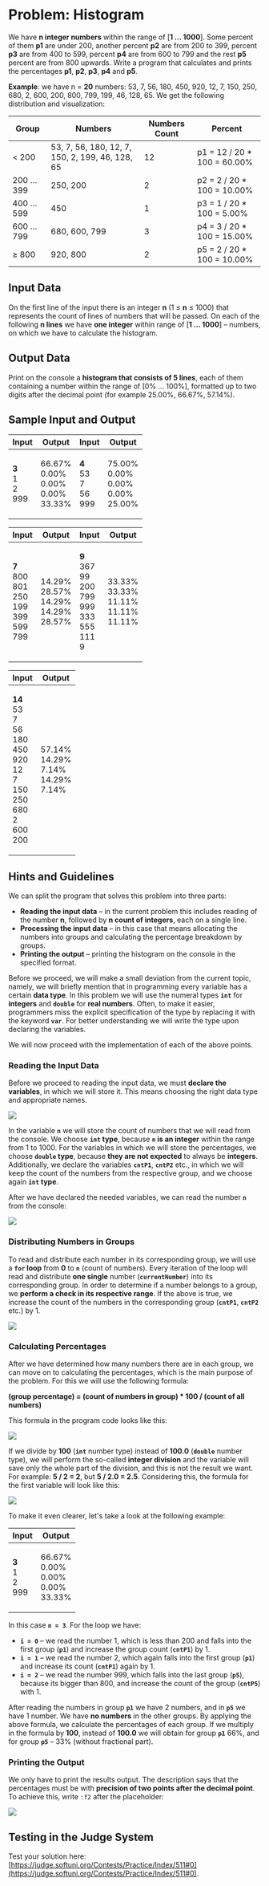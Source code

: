 # Problem: Histogram

We have **n integer numbers** within the range of \[**1 … 1000**]. Some percent of them **p1** are under 200, another percent **p2** are from 200 to 399, percent **p3** are from 400 to 599, percent **p4** are from 600 to 799 and the rest **p5** percent are from 800 upwards. Write a program that calculates and prints the percentages **p1**, **p2**, **p3**, **p4** and **p5**.

**Example**: we have n = **20** numbers: 53, 7, 56, 180, 450, 920, 12, 7, 150, 250, 680, 2, 600, 200, 800, 799, 199, 46, 128, 65. We get the following distribution and visualization:

| **Group** | **Numbers**                                     | **Numbers Count** | **Percent**                  |
| --------- | ----------------------------------------------- | ----------------- | ---------------------------- |
| < 200     | 53, 7, 56, 180, 12, 7, 150, 2, 199, 46, 128, 65 | 12                | p1 = 12 / 20 \* 100 = 60.00% |
| 200 … 399 | 250, 200                                        | 2                 | p2 = 2 / 20 \* 100 = 10.00%  |
| 400 … 599 | 450                                             | 1                 | p3 = 1 / 20 \* 100 = 5.00%   |
| 600 … 799 | 680, 600, 799                                   | 3                 | p4 = 3 / 20 \* 100 = 15.00%  |
| ≥ 800     | 920, 800                                        | 2                 | p5 = 2 / 20 \* 100 = 10.00%  |

## Input Data

On the first line of the input there is an integer **n** (1 ≤ **n** ≤ 1000) that represents the count of lines of numbers that will be passed. On each of the following **n lines** we have **one integer** within range of \[**1 … 1000**] – numbers, on which we have to calculate the histogram.

## Output Data

Print on the console a **histogram that consists of 5 lines**, each of them containing a number within the range of \[0% … 100%], formatted up to two digits after the decimal point (for example 25.00%, 66.67%, 57.14%).

## Sample Input and Output

| **Input**                                  | **Output**                                         | **Input**                                         | **Output**                                         |
| ------------------------------------------ | -------------------------------------------------- | ------------------------------------------------- | -------------------------------------------------- |
| <p><strong>3</strong><br>1<br>2<br>999</p> | <p>66.67%<br>0.00%<br>0.00%<br>0.00%<br>33.33%</p> | <p><strong>4</strong><br>53<br>7<br>56<br>999</p> | <p>75.00%<br>0.00%<br>0.00%<br>0.00%<br>25.00%</p> |

| **Input**                                                                  | **Output**                                            | **Input**                                                                             | **Output**                                            |
| -------------------------------------------------------------------------- | ----------------------------------------------------- | ------------------------------------------------------------------------------------- | ----------------------------------------------------- |
| <p><strong>7</strong><br>800<br>801<br>250<br>199<br>399<br>599<br>799</p> | <p>14.29%<br>28.57%<br>14.29%<br>14.29%<br>28.57%</p> | <p><strong>9</strong><br>367<br>99<br>200<br>799<br>999<br>333<br>555<br>111<br>9</p> | <p>33.33%<br>33.33%<br>11.11%<br>11.11%<br>11.11%</p> |

| **Input**                                                                                                           | **Output**                                          |
| ------------------------------------------------------------------------------------------------------------------- | --------------------------------------------------- |
| <p><strong>14</strong><br>53<br>7<br>56<br>180<br>450<br>920<br>12<br>7<br>150<br>250<br>680<br>2<br>600<br>200</p> | <p>57.14%<br>14.29%<br>7.14%<br>14.29%<br>7.14%</p> |

## Hints and Guidelines

We can split the program that solves this problem into three parts:

* **Reading the input data** – in the current problem this includes reading of the number **n**, followed by **n count of integers**, each on a single line.
* **Processing the input data** – in this case that means allocating the numbers into groups and calculating the percentage breakdown by groups.
* **Printing the output** – printing the histogram on the console in the specified format.

Before we proceed, we will make a small deviation from the current topic, namely, we will briefly mention that in programming every variable has a certain **data type**. In this problem we will use the numeral types **`int`** for **integers** and **`double`** for **real numbers**. Often, to make it easier, programmers miss the explicit specification of the type by replacing it with the keyword **`var`**. For better understanding we will write the type upon declaring the variables.

We will now proceed with the implementation of each of the above points.

### Reading the Input Data

Before we proceed to reading the input data, we must **declare the variables**, in which we will store it. This means choosing the right data type and appropriate names.

![](../../../../assets/chapter-5-2-images/01.Histogram-01.png)

In the variable **`n`** we will store the count of numbers that we will read from the console. We choose **`int` type**, because **`n` is an integer** within the range from 1 to 1000. For the variables in which we will store the percentages, we choose **`double` type**, because **they are not expected** to always be **integers**. Additionally, we declare the variables **`cntP1`**, **`cntP2`** etc., in which we will keep the count of the numbers from the respective group, and we choose again **`int` type**.

After we have declared the needed variables, we can read the number **`n`** from the console:

![](../../../../assets/chapter-5-2-images/01.Histogram-02.png)

### Distributing Numbers in Groups

To read and distribute each number in its corresponding group, we will use a **`for` loop** from **0** to **`n`** (count of numbers). Every iteration of the loop will read and distribute **one single** number (**`currentNumber`**) into its corresponding group. In order to determine if a number belongs to a group, we **perform a check in its respective range**. If the above is true, we increase the count of the numbers in the corresponding group (**`cntP1`**, **`cntP2`** etc.) by 1.

![](../../../../assets/chapter-5-2-images/01.Histogram-03.png)

### Calculating Percentages

After we have determined how many numbers there are in each group, we can move on to calculating the percentages, which is the main purpose of the problem. For this we will use the following formula:

**(group percentage) = (count of numbers in group) \* 100 / (count of all numbers)**

This formula in the program code looks like this:

![](../../../../assets/chapter-5-2-images/01.Histogram-04.png)

If we divide by **100** (**`int`** number type) instead of **100.0** (**`double`** number type), we will perform the so-called **integer division** and the variable will save only the whole part of the division, and this is not the result we want. For example: **5 / 2 = 2**, but **5 / 2.0 = 2.5**. Considering this, the formula for the first variable will look like this:

![](../../../../assets/chapter-5-2-images/01.Histogram-05.png)

To make it even clearer, let's take a look at the following example:

| Input                                      | Output                                             |
| ------------------------------------------ | -------------------------------------------------- |
| <p><strong>3</strong><br>1<br>2<br>999</p> | <p>66.67%<br>0.00%<br>0.00%<br>0.00%<br>33.33%</p> |

In this case **`n = 3`**. For the loop we have:

* **`i = 0`** – we read the number 1, which is less than 200 and falls into the first group (**`p1`**) and increase the group count (**`cntP1`**) by 1.
* **`i = 1`** – we read the number 2, which again falls into the first group (**`p1`**) and increase its count (**`cntP1`**) again by 1.
* **`i = 2`** – we read the number 999, which falls into the last group (**`p5`**), because its bigger than 800, and increase the count of the group (**`cntP5`**) with 1.

After reading the numbers in group **`p1`** we have 2 numbers, and in **`p5`** we have 1 number. We have **no numbers** in the other groups. By applying the above formula, we calculate the percentages of each group. If we multiply in the formula by **100**, instead of **100.0** we will obtain for group **`p1`** 66%, and for group **`p5`** – 33% (without fractional part).

### Printing the Output

We only have to print the results output. The description says that the percentages must be with **precision of two points after the decimal point**. To achieve this, write `:f2` after the placeholder:

![](../../../../assets/chapter-5-2-images/01.Histogram-06.png)

## Testing in the Judge System

Test your solution here: [https://judge.softuni.org/Contests/Practice/Index/511#0](https://judge.softuni.org/Contests/Practice/Index/511#0).
